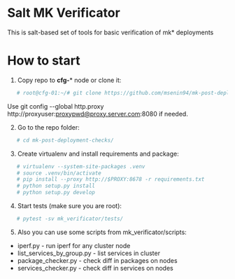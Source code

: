 Salt MK Verificator
========================

This is salt-based set of tools for basic verification of mk* deployments 

How to start
=======================

1) Copy repo to **cfg-*** node or clone it:
```bash 
   # root@cfg-01:~/# git clone https://github.com/msenin94/mk-post-deployment-checks 
```
Use git config --global http.proxy http://proxyuser:proxypwd@proxy.server.com:8080
if needed.

2) Go to the repo folder:
```bash
   # cd mk-post-deployment-checks/
```

3) Create virtualenv and install requirements and package:
```bash
   # virtualenv --system-site-packages .venv
   # source .venv/bin/activate
   # pip install --proxy http://$PROXY:8678 -r requirements.txt
   # python setup.py install
   # python setup.py develop
```

4) Start tests (make sure you are root):
```bash 
   # pytest -sv mk_verificator/tests/
```

5) Also you can use some scripts from mk_verificator/scripts:
* iperf.py - run iperf for any cluster node
* list_services_by_group.py - list services in cluster
* package_checker.py - check diff in packages on nodes
* services_checker.py - check diff in services on nodes
